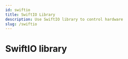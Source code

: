 ```yaml
---
id: swiftio
title: SwiftIO Library
description: Use SwiftIO library to control hardware
slug: /swiftio
---
```


# SwiftIO library